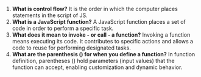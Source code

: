 1. **What is control flow?** It is the order in which the computer places statements in the script of JS.
2. **What is a JavaScript function?** A JavaScript function places a set of code in order to perform a specific task.
3. **What does it mean to invoke - or call - a function?** Invoking a function means executing its code. It contributes to specific actions and allows a code to reuse for performing designated tasks.
4. **What are the parenthesis () for when you define a function?** In function definition, parentheses () hold parameters (input values) that the function can accept, enabling customization and dynamic behavior.
